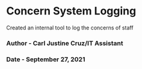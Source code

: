 # Concern System Logging
Created an internal tool to log the concerns of staff

### Author - Carl Justine Cruz/IT Assistant
### Date - September 27, 2021
